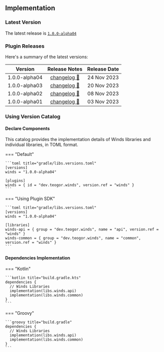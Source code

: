 [//]: # (This file was automatically generated - do not edit)

## Implementation

### Latest Version

The latest release is [`1.0.0-alpha04`](../releases.md)

### Plugin Releases

Here's a summary of the latest versions:

|    Version    |               Release Notes                | Release Date |
|:-------------:|:------------------------------------------:|:------------:|
| 1.0.0-alpha04 | [changelog 🔗](changelog/1.0.0-alpha04.md) | 24 Nov 2023  |
| 1.0.0-alpha03 | [changelog 🔗](changelog/1.0.0-alpha03.md) | 20 Nov 2023  |
| 1.0.0-alpha02 | [changelog 🔗](changelog/1.0.0-alpha02.md) | 08 Nov 2023  |
| 1.0.0-alpha01 | [changelog 🔗](changelog/1.0.0-alpha01.md) | 03 Nov 2023  |

### Using Version Catalog

#### Declare Components

This catalog provides the implementation details of Winds libraries and individual libraries, in
TOML format.

=== "Default"

    ```toml title="gradle/libs.versions.toml"
    [versions]
    winds = "1.0.0-alpha04"

    [plugins]
    winds = { id = "dev.teogor.winds", version.ref = "winds" }
    ```

=== "Using Plugin SDK"

    ```toml title="gradle/libs.versions.toml"
    [versions]
    winds = "1.0.0-alpha04"

    [libraries]
    winds-api = { group = "dev.teogor.winds", name = "api", version.ref = "winds" }
    winds-common = { group = "dev.teogor.winds", name = "common", version.ref = "winds" }
    ```

#### Dependencies Implementation

=== "Kotlin"

    ```kotlin title="build.gradle.kts"
    dependencies {
      // Winds Libraries
      implementation(libs.winds.api)
      implementation(libs.winds.common)
    }
    ```

=== "Groovy"

    ```groovy title="build.gradle"
    dependencies {
      // Winds Libraries
      implementation(libs.winds.api)
      implementation(libs.winds.common)
    }
    ```
